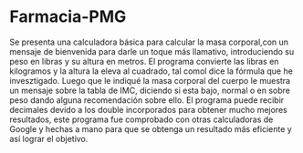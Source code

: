 # Farmacia-PMG
Se presenta una calculadora básica para calcular la masa corporal,con un mensaje de bienvenida para darle un toque más llamativo, introduciendo su peso en libras y su altura en metros. El programa convierte las libras en kilogramos y la altura la eleva al cuadrado, tal comol dice la fórmula que he invesztigado. Luego que le indiqué la masa corporal del cuerpo le muestra un mensaje sobre la tabla de IMC, diciendo si esta bajo, normal o en sobre peso dando alguna recomendación sobre ello.
El programa puede recibir decimales devido a los double incorporados para obtener mucho mejores resultados, este programa fue comprobado con otras calculadoras de Google y hechas a mano para que se obtenga un resultado más eficiente y así lograr el objetivo.
